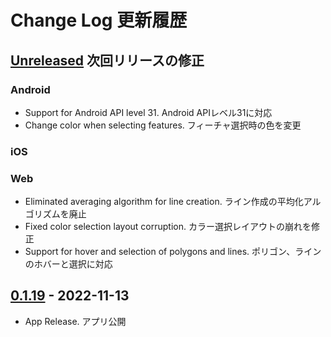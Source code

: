# Change Log 更新履歴

## [Unreleased] 次回リリースの修正
### Android
- Support for Android API level 31. Android APIレベル31に対応
- Change color when selecting features. フィーチャ選択時の色を変更
### iOS
### Web
- Eliminated averaging algorithm for line creation. ライン作成の平均化アルゴリズムを廃止
- Fixed color selection layout corruption. カラー選択レイアウトの崩れを修正
- Support for hover and selection of polygons and lines. ポリゴン、ラインのホバーと選択に対応

## [0.1.19] - 2022-11-13
- App Release. アプリ公開

[Unreleased]: https://github.com/ecorismap/ecorismap
[0.1.19]: https://github.com/ecorismap/ecorismap

